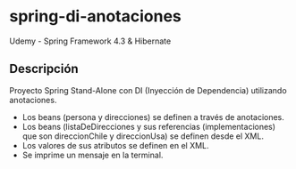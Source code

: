 # spring-di-anotaciones
Udemy - Spring Framework 4.3 &amp; Hibernate

## Descripción
Proyecto Spring Stand-Alone con DI (Inyección de Dependencia) utilizando anotaciones.
- Los beans (persona y direcciones) se definen a través de anotaciones.
- Los beans (listaDeDirecciones y sus referencias (implementaciones) que son direccionChile y direccionUsa) se definen desde el XML. 
- Los valores de sus atributos se definen en el XML.
- Se imprime un mensaje en la terminal.